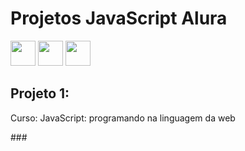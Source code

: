# Projetos JavaScript Alura 
<img src="https://cdn.jsdelivr.net/gh/devicons/devicon/icons/javascript/javascript-original.svg" width="40"/> <img src="https://www.alura.com.br/assets/img/alura-logo.svg" width="40"/> <img src="https://media.giphy.com/media/lRLzrbhmh5pFf4jOga/giphy.gif" width="40"/>
## Projeto 1: 
<p>Curso: JavaScript: programando na linguagem da web <p>
###
